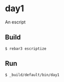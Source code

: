 day1
=====

An escript

Build
-----

    $ rebar3 escriptize

Run
---

    $ _build/default/bin/day1
